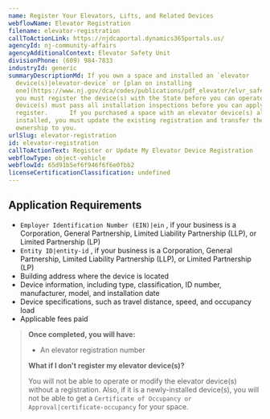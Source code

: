 ```yaml
---
name: Register Your Elevators, Lifts, and Related Devices
webflowName: Elevator Registration
filename: elevator-registration
callToActionLink: https://njdcaportal.dynamics365portals.us/
agencyId: nj-community-affairs
agencyAdditionalContext: Elevator Safety Unit
divisionPhone: (609) 984-7833
industryId: generic
summaryDescriptionMd: If you own a space and installed an `elevator
  device(s)|elevator-device` or [plan on installing
  one](https://www.nj.gov/dca/codes/publications/pdf_elevator/elvr_safe_pr_perm_pro.pdf),
  you must register the device(s) with the State before you can operate it. The
  device(s) must pass all installation inspections before you can apply to
  register.      If you purchased a space with an elevator device(s) already
  installed, you must update the existing registration and transfer the
  ownership to you.
urlSlug: elevator-registration
id: elevator-registration
callToActionText: Register or Update My Elevator Device Registration
webflowType: object-vehicle
webflowId: 65d91b5ef6f946f6f6e0fbb2
licenseCertificationClassification: undefined
---
```



## Application Requirements

*  `Employer Identification Number (EIN)|ein` , if your business is a Corporation, General Partnership, Limited Liability Partnership (LLP), or Limited Partnership (LP)
*  `Entity ID|entity-id` , if your business is a Corporation, General Partnership, Limited Liability Partnership (LLP), or Limited Partnership (LP)
* Building address where the device is located  
* Device information, including type, classification, ID number, manufacturer, model, and installation date  
* Device specifications, such as travel distance, speed, and occupancy load  
* Applicable fees paid  

> **Once completed, you will have:**  
>
> * An elevator registration number  
>
> **What if I don't register my elevator device(s)?**  
>
> You will not be able to operate or modify the elevator device(s) without a registration. Also, if it is a newly-installed device(s), you will not be able to get a `Certificate of Occupancy or Approval|certificate-occupancy` for your space.